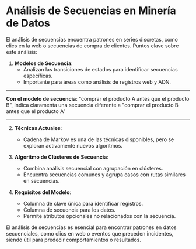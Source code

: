# Análisis de Secuencias en Minería de Datos

El análisis de secuencias encuentra patrones en series discretas, como clics en la web o secuencias de compra de clientes. Puntos clave sobre este análisis:

1. **Modelos de Secuencia**:
   - Analizan las transiciones de estados para identificar secuencias específicas.
   - Importante para áreas como análisis de registros web y ADN.

---
**Con el modelo de secuencia**: "comprar el producto A antes que el producto B", indica claramenta una secuencia diferente a "comprar el producto B antes que el producto A"

---


2. **Técnicas Actuales**:
   - Cadena de Markov es una de las técnicas disponibles, pero se exploran activamente nuevos algoritmos.

3. **Algoritmo de Clústeres de Secuencia**:
   - Combina análisis secuencial con agrupación en clústeres.
   - Encuentra secuencias comunes y agrupa casos con rutas similares en secuencias.

4. **Requisitos del Modelo**:
   - Columna de clave única para identificar registros.
   - Columna de secuencia para los datos.
   - Permite atributos opcionales no relacionados con la secuencia.

El análisis de secuencias es esencial para encontrar patrones en datos secuenciales, como clics en web o eventos que preceden incidentes, siendo útil para predecir comportamientos o resultados.
